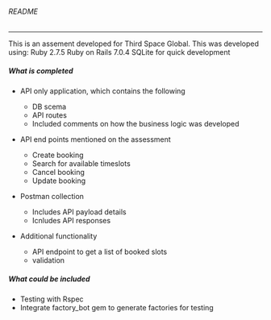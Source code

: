 ###### README

------------


This is an assement developed for Third Space Global. This was developed using:
Ruby 2.7.5
Ruby on Rails 7.0.4
SQLite for quick development


##### What is completed
- API only application, which contains the following
	- DB scema
	- API routes
	- Included comments on how the business logic was developed
	
- API end points mentioned on the assessment
	- Create booking
	- Search for available timeslots
	- Cancel booking
	- Update booking
	
- Postman collection
	- Includes API payload details
	- Icnludes API responses
	
- Additional functionality
	- API endpoint to get a list of booked slots
	- validation

##### What could be included
- Testing with Rspec
- Integrate factory_bot gem to generate factories for testing
